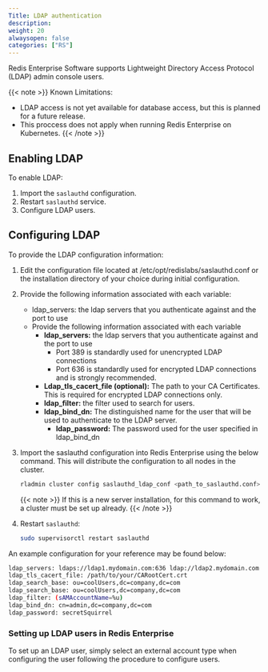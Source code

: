 ```yaml
---
Title: LDAP authentication
description:
weight: 20
alwaysopen: false
categories: ["RS"]
---
```

Redis Enterprise Software supports Lightweight Directory Access Protocol (LDAP) admin console users.<!--more-->

{{< note >}}
Known Limitations:

- LDAP access is not yet available for database access, but this is planned for a future release.
- This proccess does not apply when running Redis Enterprise on Kubernetes.
{{< /note >}}

## Enabling LDAP

To enable LDAP:

1. Import the `saslauthd` configuration.
1. Restart `saslauthd` service.
1. Configure LDAP users.

## Configuring LDAP

To provide the LDAP configuration information:

1. Edit the configuration file located at /etc/opt/redislabs/saslauthd.conf or the installation directory of your choice during initial configuration.
1. Provide the following information associated with each variable:

   - ldap_servers: the ldap servers that you authenticate against and the port to use
   - Provide the following information associated with each variable
        - **ldap_servers:** the ldap servers that you authenticate against and the port to use
            - Port 389 is standardly used for unencrypted LDAP connections
            - Port 636 is standardly used for encrypted LDAP connections and is strongly recommended.
        - **Ldap_tls_cacert_file (optional):** The path to your CA Certificates. This is required for encrypted LDAP connections only.
        - **ldap_filter:** the filter used to search for users.
        - **ldap_bind_dn:** The distinguished name for the user that will be used to authenticate to the LDAP server.
            - **ldap_password:** The password used for the user specified in ldap_bind_dn
1. Import the saslauthd configuration into Redis Enterprise using the below command. This will distribute the configuration to all nodes in the cluster.

    ```sh
    rladmin cluster config saslauthd_ldap_conf <path_to_saslauthd.conf>
    ```

    {{< note >}}
If this is a new server installation, for this command to work, a cluster must be set up already.
    {{< /note >}}

1. Restart `saslauthd`:

    ```sh
    sudo supervisorctl restart saslauthd
    ```

An example configuration for your reference may be found below:

```sh
ldap_servers: ldaps://ldap1.mydomain.com:636 ldap://ldap2.mydomain.com:636
ldap_tls_cacert_file: /path/to/your/CARootCert.crt
ldap_search_base: ou=coolUsers,dc=company,dc=com
ldap_search_base: ou=coolUsers,dc=company,dc=com
ldap_filter: (sAMAccountName=%u)
ldap_bind_dn: cn=admin,dc=company,dc=com
ldap_password: secretSquirrel
```

### Setting up LDAP users in Redis Enterprise

To set up an LDAP user, simply select an external account type when configuring the user following the procedure to configure users.
